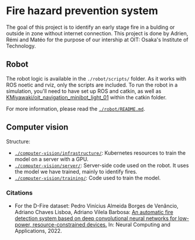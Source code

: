# Fire hazard prevention system

The goal of this project is to identify an early stage fire in a bulding or outside in zone without internet connection. This project is done by Adrien, Rémi and Matéo for the purpose of our intership at OIT: Osaka's Institute of Technology.

## Robot

The robot logic is available in the `./robot/scripts/` folder. As it works with ROS noetic and rviz, only the scripts are included. To run the robot in a simulation, you'll need to have set up ROS and catkin, as well as [KMiyawaki/oit_navigation_minibot_light_01](https://github.com/KMiyawaki/oit_navigation_minibot_light_01) within the catkin folder.

For more information, please read the [`./robot/README.md`](./robot/README.md).

## Computer vision

Structure:

- [`./computer-vision/infrastructure/`](./computer-vision/infrastructure/): Kubernetes resources to train the model on a server with a GPU.
- [`./computer-vision/server/`](./computer-vision/server/): Server-side code used on the robot. It uses the model we have trained, mainly to identify fires.
- [`./computer-vision/training/`](./computer-vision/training/): Code used to train the model.

### Citations

- For the D-Fire dataset: Pedro Vinícius Almeida Borges de Venâncio, Adriano Chaves Lisboa, Adriano Vilela Barbosa: [An automatic fire detection system based on deep convolutional neural networks for low-power, resource-constrained devices.](https://link.springer.com/article/10.1007/s00521-022-07467-z) In: Neural Computing and Applications, 2022.
